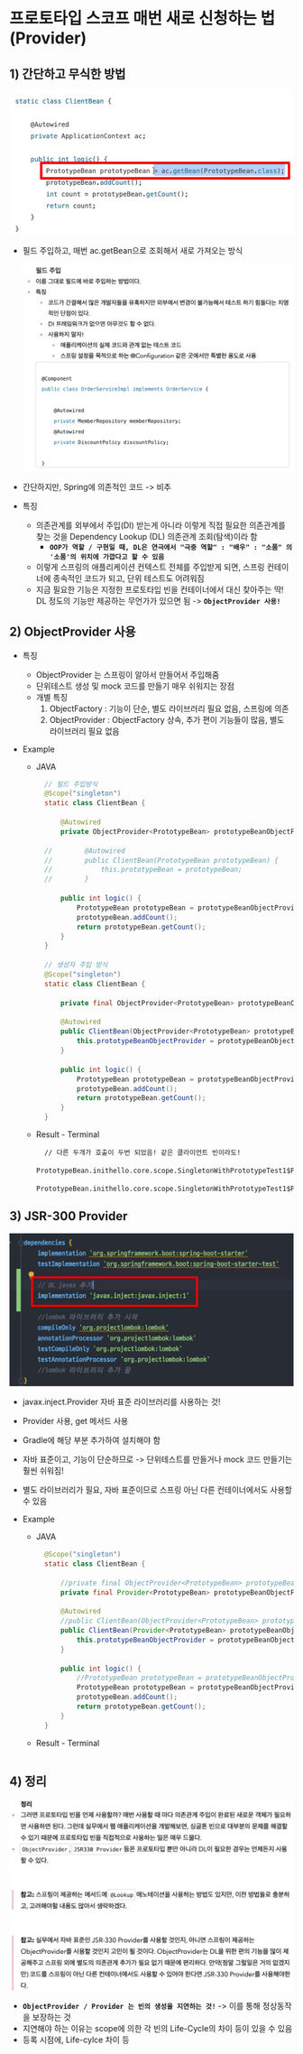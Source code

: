<link href="../md_config/style.css" rel="stylesheet">

# 프로토타입 스코프 매번 새로 신청하는 법(Provider)

## 1) 간단하고 무식한 방법

<img src='images/2021-09-21-20-09-25.png' />

- 필드 주입하고, 매번 ac.getBean으로 조회해서 새로 가져오는 방식

  <img src='images/2021-09-21-20-17-14.png' />

- 간단하지만, Spring에 의존적인 코드 -> 비추
- 특징

  - 의존관계를 외부에서 주입(DI) 받는게 아니라 이렇게 직접 필요한 의존관계를 찾는 것을 Dependency Lookup (DL) 의존관계 조회(탐색)이라 함
    - **`OOP가 역할 / 구현일 때, DL은 연극에서 "극중 역할" : "배우" : "소품" 의 '소품'의 위치에 가깝다고 할 수 있음`**
  - 이렇게 스프링의 애플리케이션 컨텍스트 전체를 주입받게 되면, 스프링 컨테이너에 종속적인 코드가 되고, 단위 테스트도 어려워짐
  - 지금 필요한 기능은 지정한 프로토타입 빈을 컨테이너에서 대신 찾아주는 딱! DL 정도의 기능만 제공하는 무언가가 있으면 됨 -> **`ObjectProvider 사용!`**

## 2) ObjectProvider 사용

- 특징

  - ObjectProvider 는 스프링이 알아서 만들어서 주입해줌
  - 단위테스트 생성 및 mock 코드를 만들기 매우 쉬워지는 장점
  - 개별 특징
    1. ObjectFactory : 기능이 단순, 별도 라이브러리 필요 없음, 스프링에 의존
    2. ObjectProvider : ObjectFactory 상속, 추가 편이 기능들이 많음, 별도 라이브러리 필요 없음

- Example

  - JAVA

    ```JAVA
      // 필드 주입방식
      @Scope("singleton")
      static class ClientBean {

          @Autowired
          private ObjectProvider<PrototypeBean> prototypeBeanObjectProvider;

      //        @Autowired
      //        public ClientBean(PrototypeBean prototypeBean) {
      //            this.prototypeBean = prototypeBean;
      //        }

          public int logic() {
              PrototypeBean prototypeBean = prototypeBeanObjectProvider.getObject();
              prototypeBean.addCount();
              return prototypeBean.getCount();
          }
      }

      // 생성자 주입 방식
      @Scope("singleton")
      static class ClientBean {

          private final ObjectProvider<PrototypeBean> prototypeBeanObjectProvider;

          @Autowired
          public ClientBean(ObjectProvider<PrototypeBean> prototypeBeanObjectProvider) {
              this.prototypeBeanObjectProvider = prototypeBeanObjectProvider;
          }

          public int logic() {
              PrototypeBean prototypeBean = prototypeBeanObjectProvider.getObject();
              prototypeBean.addCount();
              return prototypeBean.getCount();
          }
      }
    ```

  - Result - Terminal

    ```TEXT
      // 다른 두개가 호출이 두번 되었음! 같은 클라이언트 빈이라도!
      PrototypeBean.inithello.core.scope.SingletonWithPrototypeTest1$PrototypeBean@1535444a
      PrototypeBean.inithello.core.scope.SingletonWithPrototypeTest1$PrototypeBean@273f5289

    ```

## 3) JSR-300 Provider

<img src='images/2021-09-22-00-19-10.png' />

- javax.inject.Provider 자바 표준 라이브러리를 사용하는 것!
- Provider<T> 사용, get 메서드 사용
- Gradle에 해당 부분 추가하여 설치해야 함
- 자바 표준이고, 기능이 단순하므로 -> 단위테스트를 만들거나 mock 코드 만들기는 훨씬 쉬워짐!
- 별도 라이브러리가 필요, 자바 표준이므로 스프링 아닌 다른 컨테이너에서도 사용할 수 있음

- Example

  - JAVA

    ```JAVA
      @Scope("singleton")
      static class ClientBean {

          //private final ObjectProvider<PrototypeBean> prototypeBeanObjectProvider;
          private final Provider<PrototypeBean> prototypeBeanObjectProvider;

          @Autowired
          //public ClientBean(ObjectProvider<PrototypeBean> prototypeBeanObjectProvider) {
          public ClientBean(Provider<PrototypeBean> prototypeBeanObjectProvider) {
              this.prototypeBeanObjectProvider = prototypeBeanObjectProvider;
          }

          public int logic() {
              //PrototypeBean prototypeBean = prototypeBeanObjectProvider.getObject();
              PrototypeBean prototypeBean = prototypeBeanObjectProvider.get();
              prototypeBean.addCount();
              return prototypeBean.getCount();
          }
      }
    ```

  - Result - Terminal

    ```TEXT

    ```

## 4) 정리

<img src='images/2021-09-22-00-22-43.png' />

- **`ObjectProvider / Provider 는 빈의 생성을 지연하는 것!`** -> 이를 통해 정상동작을 보장하는 것
- 지연해야 하는 이유는 scope에 의한 각 빈의 Life-Cycle의 차이 등이 있을 수 있음
- 등록 시점에, Life-cylce 차이 등
